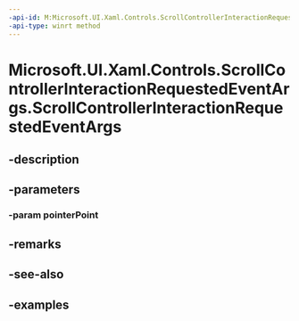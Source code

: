 ```yaml
---
-api-id: M:Microsoft.UI.Xaml.Controls.ScrollControllerInteractionRequestedEventArgs.#ctor(Windows.UI.Input.PointerPoint)
-api-type: winrt method
---
```


<!-- Method syntax.
public ScrollControllerInteractionRequestedEventArgs.ScrollControllerInteractionRequestedEventArgs(PointerPoint pointerPoint)
-->

# Microsoft.UI.Xaml.Controls.ScrollControllerInteractionRequestedEventArgs.ScrollControllerInteractionRequestedEventArgs

## -description

## -parameters
### -param pointerPoint

## -remarks

## -see-also

## -examples

